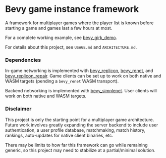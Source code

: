 # Bevy game instance framework

A framework for multiplayer games where the player list is known before starting a game and games last a few hours at most.

For a complete working example, see [bevy_girk_demo](https://github.com/UkoeHB/bevy_girk_demo).

For details about this project, see `USAGE.md` and `ARCHITECTURE.md`.


### Dependencies

In-game networking is implemented with [bevy_replicon](https://github.com/lifescapegame/bevy_replicon), [bevy_renet](https://github.com/lucaspoffo/renet), and [bevy_replicon_repair](https://github.com/UkoeHB/bevy_replicon_repair). Game clients can be set up to work on both native and WASM targets (pending a `bevy_renet` WASM transport).

Backend networking is implemented with [bevy_simplenet](https://github.com/UkoeHB/bevy_simplenet). User clients will work on both native and WASM targets.



### Disclaimer

This project is only the starting point for a multiplayer game architecture. Future work involves greatly expanding the server backend to include user authentication, a user profile database, matchmaking, match history, rankings, auto-updates for native client binaries, etc.

There may be limits to how far this framework can go while remaining generic, so this project may need to stabilize at a partial/minimal solution.
